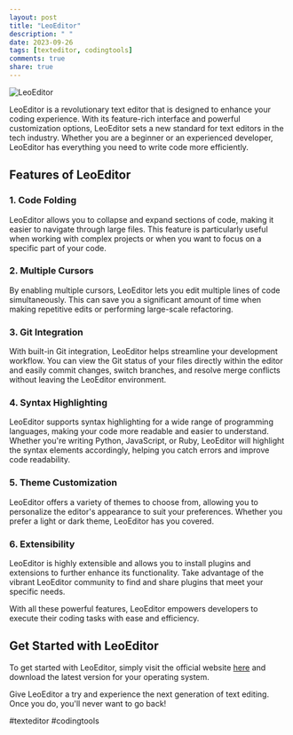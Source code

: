 ```yaml
---
layout: post
title: "LeoEditor"
description: " "
date: 2023-09-26
tags: [texteditor, codingtools]
comments: true
share: true
---
```


![LeoEditor](https://example.com/leoeditor.png)

LeoEditor is a revolutionary text editor that is designed to enhance your coding experience. With its feature-rich interface and powerful customization options, LeoEditor sets a new standard for text editors in the tech industry. Whether you are a beginner or an experienced developer, LeoEditor has everything you need to write code more efficiently.

## Features of LeoEditor

### 1. Code Folding
LeoEditor allows you to collapse and expand sections of code, making it easier to navigate through large files. This feature is particularly useful when working with complex projects or when you want to focus on a specific part of your code.

### 2. Multiple Cursors
By enabling multiple cursors, LeoEditor lets you edit multiple lines of code simultaneously. This can save you a significant amount of time when making repetitive edits or performing large-scale refactoring.

### 3. Git Integration
With built-in Git integration, LeoEditor helps streamline your development workflow. You can view the Git status of your files directly within the editor and easily commit changes, switch branches, and resolve merge conflicts without leaving the LeoEditor environment.

### 4. Syntax Highlighting
LeoEditor supports syntax highlighting for a wide range of programming languages, making your code more readable and easier to understand. Whether you're writing Python, JavaScript, or Ruby, LeoEditor will highlight the syntax elements accordingly, helping you catch errors and improve code readability.

### 5. Theme Customization
LeoEditor offers a variety of themes to choose from, allowing you to personalize the editor's appearance to suit your preferences. Whether you prefer a light or dark theme, LeoEditor has you covered.

### 6. Extensibility
LeoEditor is highly extensible and allows you to install plugins and extensions to further enhance its functionality. Take advantage of the vibrant LeoEditor community to find and share plugins that meet your specific needs.

With all these powerful features, LeoEditor empowers developers to execute their coding tasks with ease and efficiency.

## Get Started with LeoEditor
To get started with LeoEditor, simply visit the official website [here](https://www.leoeditor.com) and download the latest version for your operating system.

Give LeoEditor a try and experience the next generation of text editing. Once you do, you'll never want to go back!

#texteditor #codingtools